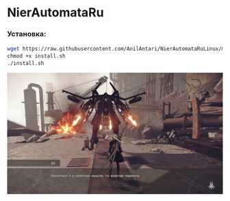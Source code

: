# NierAutomataRu

### Установка:

```bash
wget https://raw.githubusercontent.com/AnilAntari/NierAutomataRuLinux/main/install.sh
сhmod +x install.sh
./install.sh
```
![](/photo/ru_sub.jpg)
